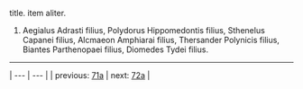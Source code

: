 title. item aliter.



1. Aegialus Adrasti filius, Polydorus Hippomedontis filius, Sthenelus Capanei filius, Alcmaeon Amphiarai filius, Thersander Polynicis filius, Biantes Parthenopaei filius, Diomedes Tydei filius.



---

| --- | --- |
| previous: [71a](../71a/) | next: [72a](../72a/) |